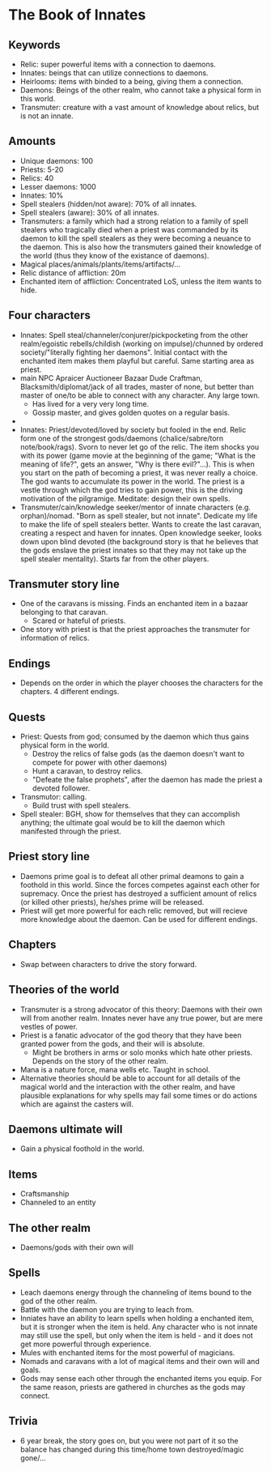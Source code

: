 # The Book of Innates

## Keywords

 - Relic: super powerful items with a connection to daemons.
 - Innates: beings that can utilize connections to daemons.
 - Heirlooms: items with binded to a being, giving them a connection.
 - Daemons: Beings of the other realm, who cannot take a physical form in this world.
 - Transmuter: creature with a vast amount of knowledge about relics, but is not an innate.

## Amounts

 - Unique daemons: 100
 - Priests: 5-20
 - Relics: 40
 - Lesser daemons: 1000
 - Innates: 10%
 - Spell stealers (hidden/not aware): 70% of all innates.
 - Spell stealers (aware): 30% of all innates.
 - Transmuters: a family which had a strong relation to a family of spell stealers who tragically died when a priest was commanded by its daemon to kill the spell stealers as they were becoming a neuance to the daemon. This is also how the transmuters gained their knowledge of the world (thus they know of the existance of daemons).
 - Magical places/animals/plants/items/artifacts/...
 - Relic distance of affliction: 20m
 - Enchanted item of affliction: Concentrated LoS, unless the item wants to hide.

## Four characters

 - Innates: Spell steal/channeler/conjurer/pickpocketing from the other realm/egoistic rebells/childish (working on impulse)/chunned by ordered society/"literally fighting her daemons". Initial contact with the enchanted item makes them playful but careful. Same starting area as priest.
 - main NPC Apraicer Auctioneer Bazaar Dude Craftman, Blacksmith/diplomat/jack of all trades, master of none, but better than master of one/to be able to connect with any character. Any large town.
	- Has lived for a very very long time.
	- Gossip master, and gives golden quotes on a regular basis.
  -
 - Innates: Priest/devoted/loved by society but fooled in the end. Relic form one of the strongest gods/daemons (chalice/sabre/torn note/book/rags). Svorn to never let go of the relic. The item shocks you with its power (game movie at the beginning of the game; "What is the meaning of life?", gets an answer, "Why is there evil?"...). This is when you start on the path of becoming a priest, it was never really a choice. The god wants to accumulate its power in the world. The priest is a vestle through which the god tries to gain power, this is the driving motivation of the pilgramige. Meditate: design their own spells.
 - Transmuter/cain/knowledge seeker/mentor of innate characters (e.g. orphan)/nomad. "Born as spell stealer, but not innate". Dedicate my life to make the life of spell stealers better. Wants to create the last caravan, creating a respect and haven for innates. Open knowledge seeker, looks down upon blind devoted (the background story is that he believes that the gods enslave the priest innates so that they may not take up the spell stealer mentality). Starts far from the other players.

## Transmuter story line

 - One of the caravans is missing. Finds an enchanted item in a bazaar belonging to that caravan.
	- Scared or hateful of priests.
 - One story with priest is that the priest approaches the transmuter for information of relics.

## Endings

 - Depends on the order in which the player chooses the characters for the chapters. 4 different endings.

## Quests

 - Priest: Quests from god; consumed by the daemon which thus gains physical form in the world.
	- Destroy the relics of false gods (as the daemon doesn't want to compete for power with other daemons)
	- Hunt a caravan, to destroy relics.
	- "Defeate the false prophets", after the daemon has made the priest a devoted follower.
 - Transmutor: calling.
	- Build trust with spell stealers.
 - Spell stealer: BGH, show for themselves that they can accomplish anything; the ultimate goal would be to kill the daemon which manifested through the priest.

## Priest story line

 - Daemons prime goal is to defeat all other primal deamons to gain a foothold in this world. Since the forces competes against each other for supremacy. Once the priest has destroyed a sufficient amount of relics (or killed other priests), he/shes prime will be released.
 - Priest will get more powerful for each relic removed, but will recieve more knowledge about the daemon. Can be used for different endings.

## Chapters

 - Swap between characters to drive the story forward.

## Theories of the world

 - Transmuter is a strong advocator of this theory: Daemons with their own will from another realm. Innates never have any true power, but are mere vestles of power.
 - Priest is a fanatic advocator of the god theory that they have been granted power from the gods, and their will is absolute.
	- Might be brothers in arms or solo monks which hate other priests. Depends on the story of the other realm.
 - Mana is a nature force, mana wells etc. Taught in school.
 - Alternative theories should be able to account for all details of the magical world and the interaction with the other realm, and have plausible explanations for why spells may fail some times or do actions which are against the casters will.

## Daemons ultimate will

 - Gain a physical foothold in the world.

## Items

 - Craftsmanship
 - Channeled to an entity

## The other realm

 - Daemons/gods with their own will

## Spells

 - Leach daemons energy through the channeling of items bound to the god of the other realm.
 - Battle with the daemon you are trying to leach from.
 - Inniates have an ability to learn spells when holding a enchanted item, but it is stronger when the item is held. Any character who is not innate may still use the spell, but only when the item is held - and it does not get more powerful through experience.
 - Mules with enchanted items for the most powerful of magicians.
 - Nomads and caravans with a lot of magical items and their own will and goals.
 - Gods may sense each other through the enchanted items you equip. For the same reason, priests are gathered in churches as the gods may connect.

## Trivia

 - 6 year break, the story goes on, but you were not part of it so the balance has changed during this time/home town destroyed/magic gone/...

